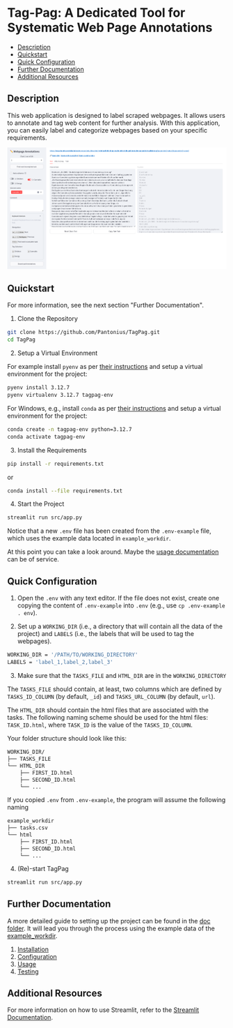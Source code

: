 # Tag-Pag: A Dedicated Tool for Systematic Web Page Annotations

- [Description](#description)
- [Quickstart](#quickstart)
- [Quick Configuration](#quick-configuration)
- [Further Documentation](#further-documentation)
- [Additional Resources](#additional-resources)

## Description

This web application is designed to label scraped webpages. It allows users to annotate and tag web content for further analysis. With this application, you can easily label and categorize webpages based on your specific requirements.

![Application Screenshot](screenshot.png)

## Quickstart
For more information, see the next section "Further Documentation".

1. Clone the Repository

```bash
git clone https://github.com/Pantonius/TagPag.git
cd TagPag
```

2. Setup a Virtual Environment

For example install `pyenv` as per [their instructions](https://github.com/pyenv/pyenv#installation) and setup a virtual environment for the project:
```bash
pyenv install 3.12.7
pyenv virtualenv 3.12.7 tagpag-env
```

For Windows, e.g., install `conda` as per [their instructions](https://docs.conda.io/projects/conda/en/latest/user-guide/install/index.html) and setup a virtual environment for the project:
```bash
conda create -n tagpag-env python=3.12.7
conda activate tagpag-env
```

3. Install the Requirements

```bash
pip install -r requirements.txt
``` 

or 

```bash
conda install --file requirements.txt
```

4. Start the Project

```bash
streamlit run src/app.py
```

Notice that a new `.env` file has been created from the `.env-example` file, which uses the example data located in `example_workdir`.

At this point you can take a look around. Maybe the [usage documentation](doc/03-USAGE.md) can be of service.

## Quick Configuration

1. Open the `.env` with any text editor. If the file does not exist, create one copying the content of `.env-example` into `.env` (e.g., use `cp .env-example .
env`).


2. Set up a `WORKING_DIR` (i.e., a directory that will contain all the data of the project) and `LABELS` (i.e., the labels that will be used to tag the webpages).

```bash
WORKING_DIR = '/PATH/TO/WORKING_DIRECTORY'
LABELS = 'label_1,label_2,label_3'
```

3. Make sure that the `TASKS_FILE` and `HTML_DIR` are in the `WORKING_DIRECTORY`

The `TASKS_FILE` should contain, at least, two columns which are defined by `TASKS_ID_COLUMN` (by default, `_id`) and `TASKS_URL_COLUMN` (by default, `url`).

The `HTML_DIR` should contain the html files that are associated with the tasks. The following naming scheme should be used for the html files: `TASK_ID.html`, where `TASK_ID` is the value of the `TASKS_ID_COLUMN`.

Your folder structure should look like this:
```
WORKING_DIR/
├── TASKS_FILE
└── HTML_DIR
    ├── FIRST_ID.html
    ├── SECOND_ID.html
    └── ...
```

If you copied `.env` from `.env-example`, the program will assume the following naming
```
example_workdir
├── tasks.csv
└── html
    ├── FIRST_ID.html
    ├── SECOND_ID.html
    └── ...
```

4. (Re)-start TagPag

```bash
streamlit run src/app.py
```

## Further Documentation
A more detailed guide to setting up the project can be found in the [doc folder](doc). It will lead you through the process using the example data of the [example_workdir](example_workdir).

1. [Installation](doc/01-INSTALLATION.md)
2. [Configuration](doc/02-CONFIGURATION.md)
3. [Usage](doc/03-USAGE.md)
4. [Testing](doc/04-TESTING.md)

## Additional Resources
For more information on how to use Streamlit, refer to the [Streamlit Documentation](https://docs.streamlit.io/library/api-reference).
